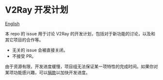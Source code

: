# V2Ray 开发计划

[English](README-en.md)

本 repo 的 issue 用于讨论 V2Ray 的开发计划，包括对于新功能的讨论，以及和其它项目的合作等。

* 无关的 issue 会被直接关闭。
* 不接受 PR。

由于资源有限，开发进度缓慢，项目组无法保证某一项特性的完成时间。如果你对某项功能感兴趣，可以[捐款](https://www.v2ray.com/chapter_00/02_donate.html)以加快开发进度。
